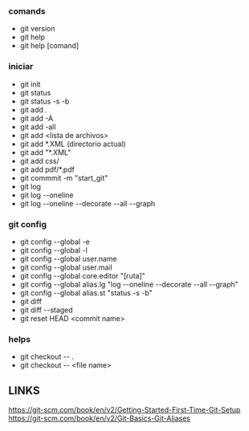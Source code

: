 ### comands
* git version
* git help
* git help [comand]
### iniciar
* git init
* git status
* git status -s -b
* git add .
* git add -A
* git add -all
* git add \<lista de archivos>
* git add *.XML (directorio actual)
* git add "*.XML"
* git add css/
* git add pdf/*.pdf
* git commmit -m "start_git"
* git log
* git log --oneline
* git log --oneline --decorate --all --graph
### git config
* git config --global -e
* git config --global -l
* git config --global user.name
* git config --global user.mail
* git config --global core.editor "[ruta]"
* git config --global alias.lg "log --oneline --decorate --all --graph"
* git config --global alias.st "status -s -b"
* git diff
* git diff --staged
* git reset HEAD \<commit name>
### helps
* git checkout -- .
* git checkout -- \<file name>
## LINKS
https://git-scm.com/book/en/v2/Getting-Started-First-Time-Git-Setup  
https://git-scm.com/book/en/v2/Git-Basics-Git-Aliases  

